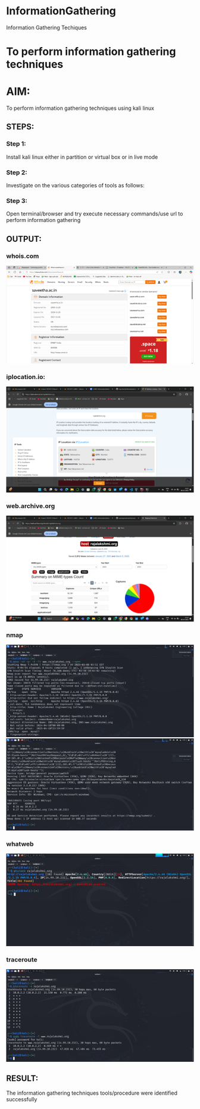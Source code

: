 # InformationGathering
Information Gathering Techiques

# To perform information gathering techniques

# AIM:

To perform information gathering techniques using kali linux 

## STEPS:

### Step 1:

Install kali linux either in partition or virtual box or in live mode

### Step 2:

Investigate on the various categories of tools as follows:

### Step 3:
Open terminal/browser and try execute necessary commands/use url to perform information gathering


## OUTPUT:

### whois.com
![alt text](whois.png)

### iplocation.io:
![alt text](ip2.png)

### web.archive.org
![alt text](wbm.png)

### nmap
![alt text](nmap1.jpg)
![alt text](nmap2.jpg)

### whatweb
![alt text](ww.jpg)

### traceroute
![alt text](trace.jpg)


## RESULT:
The information gathering techniques tools/procedure were  identified successfully
